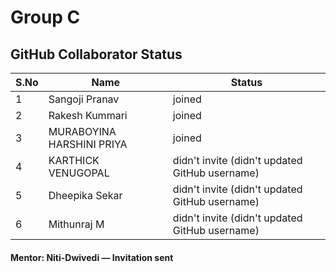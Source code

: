 # Group C  
## GitHub Collaborator Status  

| S.No | Name                       | Status                                      |
|------|----------------------------|---------------------------------------------|
| 1    | Sangoji Pranav             | joined                                      |
| 2    | Rakesh Kummari             | joined                                      |
| 3    | MURABOYINA HARSHINI PRIYA  | joined                                      |
| 4    | KARTHICK VENUGOPAL         | didn't invite (didn't updated GitHub username) |
| 5    | Dheepika Sekar             | didn't invite (didn't updated GitHub username) |
| 6    | Mithunraj M                | didn't invite (didn't updated GitHub username) |

#### **Mentor:** Niti-Dwivedi — Invitation sent
